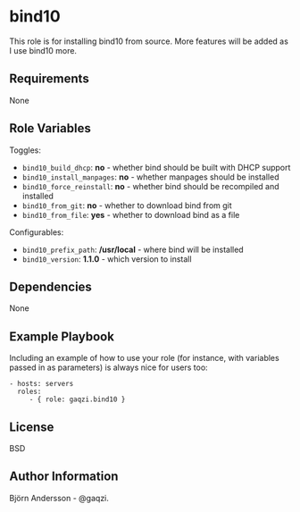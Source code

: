 bind10
======

This role is for installing bind10 from source. More features will be
added as I use bind10 more.

Requirements
------------

None

Role Variables
--------------

Toggles:

* `bind10_build_dhcp`: **no** - whether bind should be built with DHCP support
* `bind10_install_manpages`: **no** - whether manpages should be installed
* `bind10_force_reinstall`: **no** - whether bind should be recompiled and installed
* `bind10_from_git`: **no** - whether to download bind from git
* `bind10_from_file`: **yes** - whether to download bind as a file

Configurables:

* `bind10_prefix_path`: **/usr/local** - where bind will be installed
* `bind10_version`: **1.1.0** - which version to install

Dependencies
------------

None

Example Playbook
-------------------------

Including an example of how to use your role (for instance, with variables passed in as parameters) is always nice for users too:

    - hosts: servers
      roles:
         - { role: gaqzi.bind10 }

License
-------

BSD

Author Information
------------------

Björn Andersson - @gaqzi.
